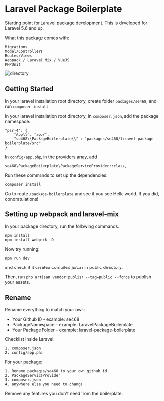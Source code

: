# Laravel Package Boilerplate
Starting point for Laravel package development. This is developed for Laravel 5.6 and up.

What this package comes with:
```
Migrations
Model/Controllers
Routes/Views
Webpack / Laravel Mix / VueJS 
PHPUnit
```

![directory](https://seyongcho.com/wp-content/uploads/2018/03/Screen-Shot-2018-03-24-at-3.35.21-PM.png "Directory Structure")


## Getting Started

In your laravel installation root directory, create folder `packages/se468`, and run `composer install `

In your laravel installation root directory, in `composer.json`, add the package namespace: 

```
"psr-4": {
    "App\\": "app/",
    "se468\\PackageBoilerplate\\" : "packages/se468/laravel-package-boilerplate/src"
}
```

In `config/app.php`, in the providers array, add 
```
se468\PackageBoilerplate\PackageServiceProvider::class,
```

Run these commands to set up the dependencies:
```
composer install
```

Go to route `/package-boilerplate` and see if you see Hello world. If you did, congratulations!

## Setting up webpack and laravel-mix

In your package directory, run the following commands.
```
npm install
npm install webpack -D
```

Now try running:
```
npm run dev
```
and check if it creates compiled js/css in public directory.

Then, run `php artisan vendor:publish --tag=public --force` to publish your assets.

## Rename

Rename everything to match your own:
* Your Github ID - example: se468
* PackageNamespace - example: LaravelPackageBoilerplate
* Your Package Folder - example: laravel-package-boilerplate

Checklist
Inside Laravel: 
```
1. composer.json
2. config/app.php
```

For your package:
```
1. Rename packages/se468 to your own github id
2. PackageServiceProvider
3. composer.json
4. anywhere else you need to change
```

Remove any features you don't need from the boilerplate.


